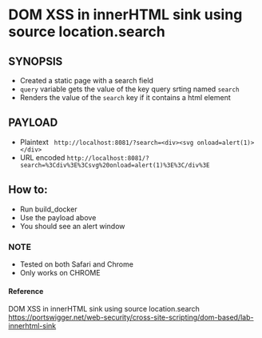 # DOM XSS in innerHTML sink using source location.search

## SYNOPSIS
- Created a static page with a search field
- ```query``` variable gets the value of the key query srting named ```search```
- Renders the value of the ```search``` key if it contains a html element 

## PAYLOAD
- Plaintext ``` http://localhost:8081/?search=<div><svg onload=alert(1)></div>```
- URL encoded ```http://localhost:8081/?search=%3Cdiv%3E%3Csvg%20onload=alert(1)%3E%3C/div%3E```

## How to:
- Run build_docker
- Use the payload above
- You should see an alert window

### NOTE
- Tested on both Safari and Chrome
- Only works on CHROME

#### Reference
DOM XSS in innerHTML sink using source location.search \
https://portswigger.net/web-security/cross-site-scripting/dom-based/lab-innerhtml-sink

